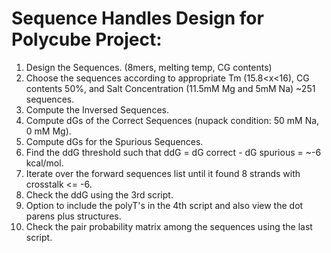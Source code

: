 # Sequence Handles Design for Polycube Project:
1. Design the Sequences. (8mers, melting temp, CG contents)
2. Choose the sequences according to appropriate Tm (15.8<x<16), CG contents 50%, and Salt Concentration (11.5mM Mg and 5mM Na) ~251 sequences.
3. Compute the Inversed Sequences.
4. Compute dGs of the Correct Sequences (nupack condition: 50 mM Na, 0 mM Mg).
5. Compute dGs for the Spurious Sequences.
6. Find the ddG threshold such that ddG = dG correct - dG spurious = ~-6 kcal/mol.
7. Iterate over the forward sequences list until it found 8 strands with crosstalk <= -6.
8. Check the ddG using the 3rd script.
9. Option to include the polyT's in the 4th script and also view the dot parens plus structures.
10. Check the pair probability matrix among the sequences using the last script.
